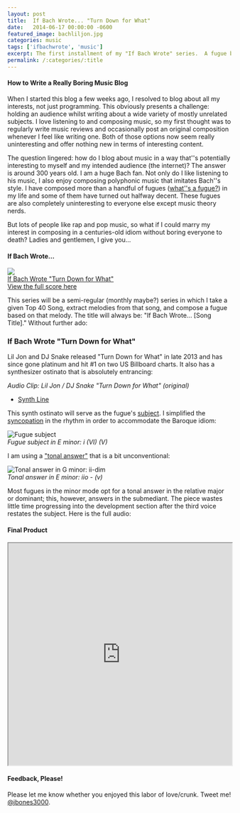 ```yaml
---
layout: post
title:  If Bach Wrote... "Turn Down for What"
date:   2014-06-17 00:00:00 -0600
featured_image: bachliljon.jpg
categories: music
tags: ['ifbachwrote', 'music']
excerpt: The first installment of my "If Bach Wrote" series.  A fugue based on the synthesizer part in Lil' Jon and DJ Snake's hit "Turn Down for What."
permalink: /:categories/:title
---
```

#### How to Write a Really Boring Music Blog

When I started this blog a few weeks ago, I resolved to blog about all my interests, not just programming. This obviously presents a challenge: holding an audience whilst writing about a wide variety of mostly unrelated subjects. I love listening to and composing music, so my first thought was to regularly write music reviews and occasionally post an original composition whenever I feel like writing one. Both of those options now seem really uninteresting and offer nothing new in terms of interesting content.

The question lingered: how do I blog about music in a way that''s potentially interesting to myself and my intended audience (the internet)? The answer is around 300 years old. I am a huge Bach fan. Not only do I like listening to his music, I also enjoy composing polyphonic music that imitates Bach''s style. I have composed more than a handful of fugues ([what''s a fugue?](http://en.wikipedia.org/wiki/Fugue)) in my life and some of them have turned out halfway decent. These fugues are also completely uninteresting to everyone else except music theory nerds.

But lots of people like rap and pop music, so what if I could marry my interest in composing in a centuries-old idiom without boring everyone to death? Ladies and gentlemen, I give you...

#### If Bach Wrote...

[![](http://cdn.flaticon.com/png/256/375.png)  
If Bach Wrote "Turn Down for What"](http://jdauriemma.com/audio/mp3/000IfBachWroteTurnDownforWhat.mp3)[  
View the full score here](http://www.noteflight.com/scores/view/52c241c3b178ed536a2ca961994176a5f0536125)

This series will be a semi-regular (monthly maybe?) series in which I take a given Top 40 Song, extract melodies from that song, and compose a fugue based on that melody. The title will always be: "If Bach Wrote... [Song Title]." Without further ado:

### If Bach Wrote "Turn Down for What"

Lil Jon and DJ Snake released "Turn Down for What" in late 2013 and has since gone platinum and hit #1 on two US Billboard charts. It also has a synthesizer ostinato that is absolutely entrancing:

_Audio Clip: Lil Jon / DJ Snake "Turn Down for What" (original)_

*   [Synth Line](http://jdauriemma.com/blog/wp-content/uploads/2014/06/turndownclip.mp3)

This synth ostinato will serve as the fugue's [subject](http://jan.ucc.nau.edu/tas3/fugueanatomy.html). I simplified the [syncopation](http://en.wikipedia.org/wiki/Syncopation) in the rhythm in order to accommodate the Baroque idiom:

![Fugue subject](http://jdauriemma.startlogic.com/home/blog/wp-content/uploads/2014/06/turndown01.jpg)  
_Fugue subject in E minor: i (VI) (V)_

I am using a ["tonal answer"](http://jan.ucc.nau.edu/tas3/fugueanatomy.html) that is a bit unconventional:

![Tonal answer in G minor: ii-dim](http://jdauriemma.startlogic.com/home/blog/wp-content/uploads/2014/06/turndown02.jpg)  
_Tonal answer in E minor: iio - (v)_

Most fugues in the minor mode opt for a tonal answer in the relative major or dominant; this, however, answers in the submediant. The piece wastes little time progressing into the development section after the third voice restates the subject. Here is the full audio:

#### Final Product

<iframe height="500px" src="http://www.noteflight.com/embed/52c241c3b178ed536a2ca961994176a5f0536125?scale=1" width="100%"></iframe>

#### Feedback, Please!

Please let me know whether you enjoyed this labor of love/crunk. Tweet me! [@jbones3000](https://twitter.com/jbones3000).[](null)
